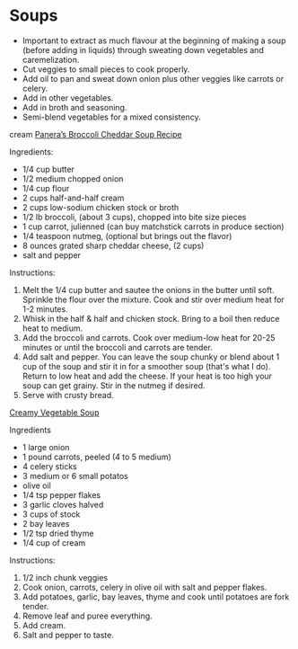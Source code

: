 # Soups

- Important to extract as much flavour at the beginning of making a soup (before adding in liquids) through sweating down vegetables and caremelization.
- Cut veggies to small pieces to cook properly.
- Add oil to pan and sweat down onion plus other veggies like carrots or celery.
- Add in other vegetables.
- Add in broth and seasoning.
- Semi-blend vegetables for a mixed consistency.

cream
[Panera’s Broccoli Cheddar Soup Recipe](https://www.the-girl-who-ate-everything.com/panera-broccoli-cheese-soup/#recipe)

Ingredients:

- 1/4 cup butter
- 1/2 medium chopped onion
- 1/4 cup flour
- 2 cups half-and-half cream
- 2 cups low-sodium chicken stock or broth
- 1/2 lb broccoli, (about 3 cups), chopped into bite size pieces
- 1 cup carrot, julienned (can buy matchstick carrots in produce section)
- 1/4 teaspoon nutmeg, (optional but brings out the flavor)
- 8 ounces grated sharp cheddar cheese, (2 cups)
- salt and pepper

Instructions:

1. Melt the 1/4 cup butter and sautee the onions in the butter until soft. Sprinkle the flour over the mixture. Cook and stir over medium heat for 1-2 minutes.
2. Whisk in the half & half and chicken stock. Bring to a boil then reduce heat to medium.
3. Add the broccoli and carrots. Cook over medium-low heat for 20-25 minutes or until the broccoli and carrots are tender.
4. Add salt and pepper. You can leave the soup chunky or blend about 1 cup of the soup and stir it in for a smoother soup (that's what I do). Return to low heat and add the cheese. If your heat is too high your soup can get grainy. Stir in the nutmeg if desired.
5. Serve with crusty bread.

[Creamy Vegetable Soup](https://www.inspiredtaste.net/9603/creamy-vegetable-soup-recipe/)

Ingredients

- 1 large onion
- 1 pound carrots, peeled (4 to 5 medium)
- 4 celery sticks
- 3 medium or 6 small potatos
- olive oil
- 1/4 tsp pepper flakes
- 3 garlic cloves halved
- 3 cups of stock
- 2 bay leaves
- 1/2 tsp dried thyme
- 1/4 cup of cream

Instructions:

1. 1/2 inch chunk veggies
2. Cook onion, carrots, celery in olive oil with salt and pepper flakes.
3. Add potatoes, garlic, bay leaves, thyme and cook until potatoes are fork tender.
4. Remove leaf and puree everything.
5. Add cream.
6. Salt and pepper to taste.
